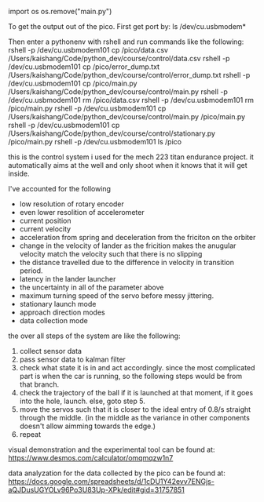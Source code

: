 
import os
os.remove("main.py")

To get the output out of the pico.
First get port by:
ls /dev/cu.usbmodem*

Then enter a pythonenv with rshell and run commands like the following:
rshell -p /dev/cu.usbmodem101 cp /pico/data.csv /Users/kaishang/Code/python_dev/course/control/data.csv
rshell -p /dev/cu.usbmodem101 cp /pico/error_dump.txt /Users/kaishang/Code/python_dev/course/control/error_dump.txt
rshell -p /dev/cu.usbmodem101 cp /pico/main.py /Users/kaishang/Code/python_dev/course/control/main.py
rshell -p /dev/cu.usbmodem101 rm /pico/data.csv 
rshell -p /dev/cu.usbmodem101 rm /pico/main.py
rshell -p /dev/cu.usbmodem101 cp /Users/kaishang/Code/python_dev/course/control/main.py /pico/main.py
rshell -p /dev/cu.usbmodem101 cp /Users/kaishang/Code/python_dev/course/control/stationary.py /pico/main.py
rshell -p /dev/cu.usbmodem101 ls /pico

this is the control system i used for the mech 223 titan endurance project. it automatically aims at the well and only shoot when it knows that it will get inside.

I've accounted for the following
- low resolution of rotary encoder
- even lower resolition of accelerometer
- current position
- current velocity
- acceleration from spring and deceleration from the friciton on the orbiter
- change in the velocity of lander as the fricition makes the anugular velocity match the velocity such that there is no slipping
- the distance travelled due to the difference in velocity in transition period.
- latency in the lander launcher
- the uncertainty in all of the parameter above
- maximum turning speed of the servo before messy jittering.
- stationary launch mode
- approach direction modes
- data collection mode

the over all steps of the system are like the following:
1. collect sensor data
2. pass sensor data to kalman filter
3. check what state it is in and act accordingly. since the most complicated part is when the car is running, so the following steps would be from that branch.
4. check the trajectory of the ball if it is launched at that moment, if it goes into the hole, launch. else, goto step 5.
5. move the servos such that it is closer to the ideal entry of 0.8/s straight through the middle. (in the middle as the variance in other components doesn't allow aimming towards the edge.)
6. repeat

visual demonstration and the experimental tool can be found at:
https://www.desmos.com/calculator/omqmqzw1n7

data analyzation for the data collected by the pico can be found at:
https://docs.google.com/spreadsheets/d/1cDU1Y42evv7ENGjs-aQJDusUGYOLv96Po3U83Up-XPk/edit#gid=31757851
